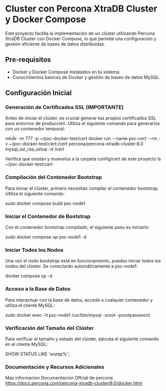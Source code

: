 
# Cluster con Percona XtraDB Cluster y Docker Compose

Este proyecto facilita la implementación de un clúster utilizando Percona XtraDB Cluster con Docker Compose, lo que permite una configuración y gestión eficiente de bases de datos distribuidas.

## Pre-requisitos

- Docker y Docker Compose instalados en tu sistema.
- Conocimientos básicos de Docker y gestión de bases de datos MySQL.

## Configuración Inicial

### Generación de Certificados SSL (IMPORTANTE)

Antes de iniciar el clúster, es crucial generar tus propios certificados SSL para entornos de producción. Utiliza el siguiente comando para generarlos con un contenedor temporal:

mkdir -m 777 -p ~/pxc-docker-test/cert
docker run --name pxc-cert --rm -v ~/pxc-docker-test/cert:/cert percona/percona-xtradb-cluster:8.0 mysql_ssl_rsa_setup -d /cert

Verifica que existan y muevelos a la carpeta config/cert de este proyecto
ls ~/pxc-docker-test/cert

### Compilación del Contenedor Bootstrap

Para iniciar el clúster, primero necesitas compilar el contenedor bootstrap. Utiliza el siguiente comando:

sudo docker compose build pxc-node1

### Iniciar el Contenedor de Bootstrap

Con el contenedor bootstrap compilado, el siguiente paso es iniciarlo:

sudo docker compose up pxc-node1 -d

### Iniciar Todos los Nodos

Una vez el nodo bootstrap está en funcionamiento, puedes iniciar todos los nodos del clúster. 
Se conectarán automáticamente a pxc-node1:

docker compose up -d

### Acceso a la Base de Datos

Para interactuar con la base de datos, accede a cualquier contenedor y utiliza el cliente MySQL:

sudo docker exec -it pxc-node1 /usr/bin/mysql -uroot -prootpassword

### Verificación del Tamaño del Clúster

Para verificar el tamaño y estado del clúster, ejecuta el siguiente comando en el cliente MySQL:

SHOW STATUS LIKE 'wsrep%';

### Documentación y Recursos Adicionales

Mas informacion Documentacion Offcial de percona 
https://docs.percona.com/percona-xtradb-cluster/8.0/docker.html